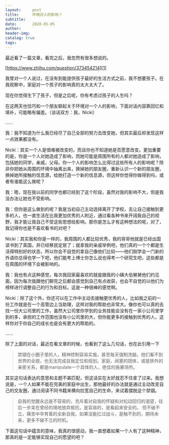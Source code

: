 ```yaml
---
layout:     post  
title:      环境对人的影响？
subtitle:  
date:       2020-05-05  
author:  
header-img: 
catalog: true  
tags:
---
```


最近看了一篇文章，看完之后，我忽然有很多想说的。

[https://www.zhihu.com/question/373454214][1]

我曾对一个人说过，在没有到能提供孩子最好的生活方式之前，我不想要孩子。在我观察中，家庭对一个孩子的影响真的太大太大了。

现在你觉得生下了孩子，但是之后呢，你有考虑过孩子的人生吗？

在这两天也恰巧和一个朋友聊起关于环境对一个人的影响，下面对话内容靠回忆和填补，可能略有偏差。（谈话双方：我，Nicki）

......

我：我不知道为什么我已经尽了自己全部的努力去改变她，但其实最后却发现这样一点效果都没有。

Nicki：其实一个人是很难被改变的，而且你也不知道她是否愿意改变。更加重要的是，你是一个人对她造成了影响，而她可能是周围所有的人都对她造成了影响，包括她的同学，亲戚，父母。你一个人的影响怎么比得过这些所有人的影响呢？除非你把她从周围的环境中抽离出来，换掉她的朋友圈，重新认识一个新的朋友圈，换掉她所接触的信息源，给她打造一个新的信息源，但这样你觉得你做得到吗，或者有谁能这么做呢？

我：嗯，现在我以前的同学也都已经到了这个阶段，虽然对我的影响不大，但是我没办法让她也不受影响。

我：但你是这么做到的呢？我是当初自己主动选择离开了学校，去让自己接触到更多的人，也一直生活在比我更加优秀的人附近，通过看各种书来开阔我自己的视野，我才能让我自己不受这些思想给影响。那你是怎么才有这种想法的呢，对了，我记得你也是不喜欢看书的对吧？

Nicki：其实我和你是一样的，我周围的人都比较优秀，我的哥哥他就是已经出国读书到了英国，并已经移民定居了；就拿我的亲戚举例吧，他们真的一个个都是生活得特别好的状态，所以你会不自觉的拿自己像他们比较——他们刚学会一门新的外语你总得也学一下吧，他们能考上博士你怎么说也得考一个研究生吧，这些都是在周围的环境下会被影响的。

我：我也有点这种感觉，每次我回家最喜欢的就是跟我的小姨大伯舅舅他们约见面，因为每次我跟他们聊完之后都会感觉到自己有点收获，也会不自觉的以他们为榜样进行调整自己的行为和目标。这是一种很棒的感觉啊。

Nicki：除了这个外，你还可以在工作中主动去接触更优秀的人，比如我之前的一份工作就是在一个高管边上当助理，这样对我的帮助也非常大。像你也可以真的去找一份大公司里的工作，虽然大公司里你学到的业务技能会没有在一家小公司里学到的多，承担的工作范围也没有小公司里的大，但你能更多的接触到优秀的人，这样你对于你自己的成长也是会有更大的帮助的。

......

除了上面的对话，最近在看文章的时候，也看到了这么几句话，也在此引用一下

> 禁锢在小圈子里的人，精神控制容易实施，甚至每天强制洗脑，他们看不到世界的全貌，也无法完成自我定位和规划。家庭，闭塞的团体，或是排外的亲密关系，都是manipulate一个具体的人，绝佳的施暴场所。

其实这句话表达的意思和主题不甚匹配，但这话实在太好就忍不住拿了过来。我想说是，一个人如果不能在完美的家庭中出生，那他最好的办法就是通过主动改变自己的交友圈，通过阅读不同书籍来横向拉宽自己的生命，来试着摆脱这个禁锢。

> 自我的觉醒永远是不容易的，充斥着对自我的怀疑和对松动回归的渴望，往后一步呆在曾经的境地放弃抵抗，是容易的，是看起来安全的。
> 但不破不立，痛苦中孕育着的全新自我，如果没能扛过战斗，是触不到的，期待未来，更多不破不立的时机。

下面这句话中蕴含的意味，我真的很感动，我一直想着如果一个人有了这种精神，那真的是一定能够实现自己的愿望的吧？

[1]:	https://www.zhihu.com/question/373454214
